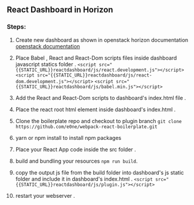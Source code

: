## React Dashboard in Horizon 


### Steps:

1. Create new dashboard as shown in openstack horizon documentation [openstack documentation](https://docs.openstack.org/horizon/latest/contributor/tutorials/dashboard.html)

2. Place Babel , React and React-Dom scripts files inside dashboard javascript statics folder .
`<script src="{{STATIC_URL}}reactdashboard/js/react.development.js"></script>`
`<script src="{{STATIC_URL}}reactdashboard/js/react-dom.development.js"></script>`
`<script src="{{STATIC_URL}}reactdashboard/js/babel.min.js"></script>`

3. Add the React and React-Dom scripts to dashboard's index.html file .

3. Place the react root html element inside dashboard's index.html .

4. Clone the boilerplate repo and checkout to plugin branch 
`git clone https://github.com/e0ne/webpack-react-boilerplate.git`

5. yarn or npm install to install npm packages

6. Place your React App code inside the src folder .

7.  build and bundling your resources `npm run build`.

8. copy the output js file from the build folder into dashboard's js static folder and include it in dashboard's index.html .
`<script src="{{STATIC_URL}}reactdashboard/js/plugin.js"></script>`

9. restart your webserver .



